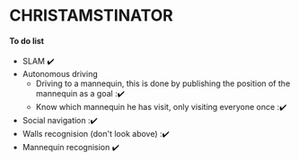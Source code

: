 # CHRISTAMSTINATOR

#### To do list

- SLAM :heavy_check_mark:
- Autonomous driving
    - Driving to a mannequin, this is done by publishing the position of the mannequin as a goal :✔️
    - Know which mannequin he has visit, only visiting everyone once :✔️
- Social navigation :✔️
- Walls recognision (don't look above) :✔️
- Mannequin recognision :heavy_check_mark:
